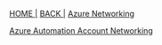 [HOME |](https://rajeshsadashiva.github.io/)
[BACK |](./..)
[Azure Networking](./AzureNetworking.html)

[Azure Automation Account Networking](./AutomationAccountNetworking.html)
